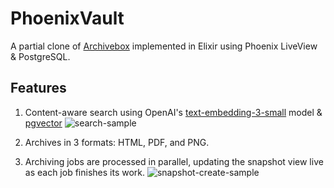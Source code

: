 # PhoenixVault

A partial clone of [Archivebox](https://github.com/ArchiveBox/ArchiveBox) implemented in Elixir using Phoenix LiveView & PostgreSQL.



## Features
1. Content-aware search using OpenAI's [text-embedding-3-small]() model & [pgvector](pgvector)
![search-sample](https://github.com/user-attachments/assets/f54725da-5a61-4aa5-85e2-fb3b6a886efd)

2. Archives in 3 formats: HTML, PDF, and PNG.
3. Archiving jobs are processed in parallel, updating the snapshot view live as each job finishes its work.
![snapshot-create-sample](https://github.com/user-attachments/assets/502c88f8-8cdb-45d6-a43a-db7c3fa1c819)

